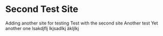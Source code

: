 # Second Test Site
Adding another site for testing
 Test with the second site
Another test
Yet another one
lsakdjflj
lkjsadlkj
äkljlkj